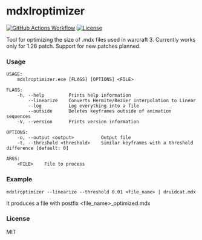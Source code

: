 # mdxlroptimizer
[![GitHub Actions Workflow](https://github.com/Nebulavenus/mdxlroptimizer/workflows/Build/badge.svg)](https://github.com/Nebulavenus/mdxlroptimizer/actions)
[![License](http://img.shields.io/badge/license-MIT-blue.svg)](https://github.com/Nebulavenus/mdxlroptimizer/blob/master/LICENSE)

Tool for optimizing the size of .mdx files used in warcraft 3.
Currently works only for 1.26 patch. Support for new patches planned.

### Usage
```
USAGE:
    mdxlroptimizer.exe [FLAGS] [OPTIONS] <FILE>

FLAGS:
    -h, --help         Prints help information
        --linearize    Converts Hermite/Bezier interpolation to Linear
        --log          Log everything into a file
        --outside      Deletes keyframes outside of animation sequences
    -V, --version      Prints version information

OPTIONS:
    -o, --output <output>          Output file
    -t, --threshold <threshold>    Similar keyframes with a threshold difference [default: 0]

ARGS:
    <FILE>    File to process
```

### Example
```
mdxlroptimizer --linearize --threshold 0.01 <file_name> | druidcat.mdx
```
It produces a file with postfix <file_name>_optimized.mdx

### License
MIT
